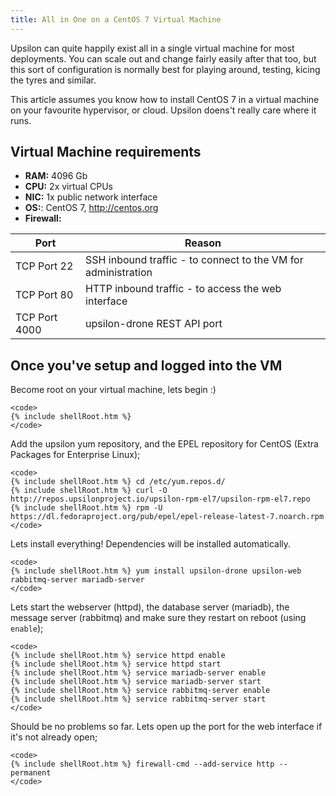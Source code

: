 ```yaml
---
title: All in One on a CentOS 7 Virtual Machine
---
```


Upsilon can quite happily exist all in a single virtual machine for most
deployments. You can scale out and change fairly easily after that too, but
this sort of configuration is normally best for playing around, testing, kicing
the tyres and similar. 

This article assumes you know how to install CentOS 7 in a virtual machine on
your favourite hypervisor, or cloud. Upsilon doens't really care where it runs.

## Virtual Machine requirements

* **RAM:** 4096 Gb   
* **CPU:** 2x virtual CPUs
* **NIC:** 1x public network interface 
* **OS:**: CentOS 7, http://centos.org 
* **Firewall:** 

| Port | Reason |
|------|------- |
| TCP Port 22 | SSH inbound traffic - to connect to the VM for administration |
| TCP Port 80 | HTTP inbound traffic - to access the web interface |
| TCP Port 4000 | upsilon-drone REST API port |

## Once you've setup and logged into the VM

Become root on your virtual machine, lets begin :) 

	<code>
	{% include shellRoot.htm %} 
	</code>

Add the upsilon yum repository, and the EPEL repository for CentOS (Extra
Packages for Enterprise Linux); 

	<code>
	{% include shellRoot.htm %} cd /etc/yum.repos.d/ 
	{% include shellRoot.htm %} curl -O http://repos.upsilonproject.io/upsilon-rpm-el7/upsilon-rpm-el7.repo
	{% include shellRoot.htm %} rpm -U https://dl.fedoraproject.org/pub/epel/epel-release-latest-7.noarch.rpm
	</code>

Lets install everything! Dependencies will be installed automatically. 

	<code>
	{% include shellRoot.htm %} yum install upsilon-drone upsilon-web rabbitmq-server mariadb-server
	</code>

Lets start the webserver (httpd), the database server (mariadb), the message
server (rabbitmq) and make sure they restart on reboot (using `enable`); 

	<code>
	{% include shellRoot.htm %} service httpd enable
	{% include shellRoot.htm %} service httpd start
	{% include shellRoot.htm %} service mariadb-server enable
	{% include shellRoot.htm %} service mariadb-server start
	{% include shellRoot.htm %} service rabbitmq-server enable
	{% include shellRoot.htm %} service rabbitmq-server start
	</code>

Should be no problems so far. Lets open up the port for the web interface if
it's not already open;

	<code>
	{% include shellRoot.htm %} firewall-cmd --add-service http --permanent
	</code>


